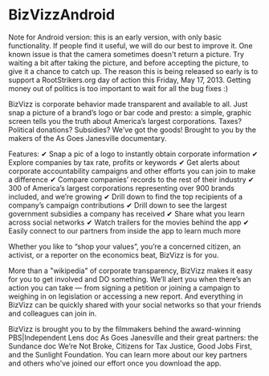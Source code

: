 BizVizzAndroid
==============

Note for Android version: this is an early version, with only basic functionality.  If people find it useful, we will do our best to improve it.  One known issue is that the camera sometimes doesn't return a picture.  Try waiting a bit after taking the picture, and before accepting the picture, to give it a chance to catch up.  The reason this is being released so early is to support a RootStrikers.org day of action this Friday, May 17, 2013.  Getting money out of politics is too important to wait for all the bug fixes :)

BizVizz is corporate behavior made transparent and available to all. Just snap a picture of a brand’s logo or bar code and presto: a simple, graphic screen tells you the truth about America’s largest corporations. Taxes? Political donations? Subsidies? We’ve got the goods! Brought to you by the makers of the As Goes Janesville documentary.

Features:
✔ Snap a pic of a logo to instantly obtain corporate information
✔ Explore companies by tax rate, profits or keywords
✔ Get alerts about corporate accountability campaigns and other efforts you can join to make a difference
✔ Compare companies’ records to the rest of their industry
✔ 300 of America’s largest corporations representing over 900 brands included, and we’re growing
✔ Drill down to find the top recipients of a company’s campaign contributions
✔ Drill down to see the largest government subsidies a company has received
✔ Share what you learn across social networks
✔ Watch trailers for the movies behind the app
✔ Easily connect to our partners from inside the app to learn much more

Whether you like to “shop your values”, you’re a concerned citizen, an activist, or a reporter on the economics beat, BizVizz is for you.

More than a "wikipedia" of corporate transparency, BizVizz makes it easy for you to get involved and DO something. We’ll alert you when there’s an action you can take — from signing a petition or joining a campaign to weighing in on legislation or accessing a new report. And everything in BizVizz can be quickly shared with your social networks so that your friends and colleagues can join in.

BizVizz is brought you to by the filmmakers behind the award-winning PBS|Independent Lens doc As Goes Janesville and their great partners: the Sundance doc We’re Not Broke, Citizens for Tax Justice, Good Jobs First, and the Sunlight Foundation. You can learn more about our key partners and others who've joined our effort once you download the app.
